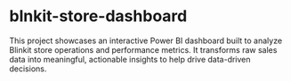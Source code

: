 # blnkit-store-dashboard
This project showcases an interactive Power BI dashboard built to analyze Blinkit store operations and performance metrics. It transforms raw sales data into meaningful, actionable insights to help drive data-driven decisions.
